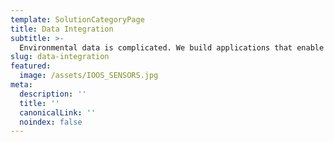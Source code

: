 ```yaml
---
template: SolutionCategoryPage
title: Data Integration
subtitle: >-
  Environmental data is complicated. We build applications that enable rapid exploration.
slug: data-integration
featured:
  image: /assets/IOOS_SENSORS.jpg
meta:
  description: ''
  title: ''
  canonicalLink: ''
  noindex: false
---
```

